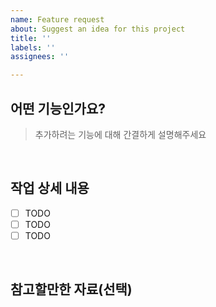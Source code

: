 ```yaml
---
name: Feature request
about: Suggest an idea for this project
title: ''
labels: ''
assignees: ''

---
```


## 어떤 기능인가요?

> 추가하려는 기능에 대해 간결하게 설명해주세요

<br/>

## 작업 상세 내용

- [ ] TODO
- [ ] TODO
- [ ] TODO

<br/>

## 참고할만한 자료(선택)
